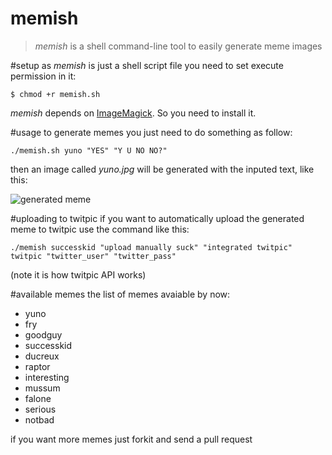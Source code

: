 memish
=======
>_memish_ is a shell command-line tool to easily generate meme images

#setup
as _memish_ is just a shell script file you need to set execute permission in it:

    $ chmod +r memish.sh

_memish_ depends on [ImageMagick][1]. So you need to install it.

#usage
to generate memes you just need to do something as follow:
    
    ./memish.sh yuno "YES" "Y U NO NO?"

then an image called _yuno.jpg_ will be generated with the inputed text, like this:

![generated meme](https://github.com/vquaiato/memish/raw/master/yuno_sample.jpg "Y U NO generated meme")

#uploading to twitpic
if you want to automatically upload the generated meme to twitpic use the command like this:

	./memish successkid "upload manually suck" "integrated twitpic" twitpic "twitter_user" "twitter_pass"

(note it is how twitpic API works)

#available memes
the list of memes avaiable by now:

+ yuno
+ fry
+ goodguy
+ successkid
+ ducreux
+ raptor
+ interesting
+ mussum
+ falone
+ serious
+ notbad

if you want more memes just forkit and send a pull request

[1]: http://www.imagemagick.org/script/index.php
